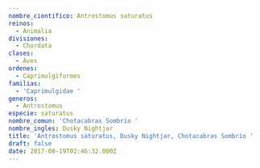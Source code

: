 ```yaml
---
nombre_cientifico: Antrostomus saturatus
reinos:
  - Animalia
divisiones:
  - Chordata
clases:
  - Aves
ordenes:
  - Caprimulgiformes
familias:
  - 'Caprimulgidae '
generos:
  - Antrostomus
especie: saturatus
nombre_comun: 'Chotacabras Sombrío '
nombre_ingles: Dusky Nightjar
title: 'Antrostomus saturatus, Dusky Nightjar, Chotacabras Sombrío '
draft: false
date: 2017-08-19T02:46:32.000Z
---
```


